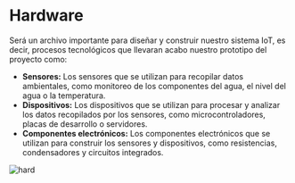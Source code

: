 # Hardware

Será un archivo importante para diseñar y construir nuestro sistema IoT, es decir, procesos tecnológicos que llevaran acabo nuestro prototipo del proyecto como:

- **Sensores:** Los sensores que se utilizan para recopilar datos ambientales, como monitoreo de los componentes del agua, el nivel del agua o la temperatura.
- **Dispositivos:** Los dispositivos que se utilizan para procesar y analizar los datos recopilados por los sensores, como microcontroladores, placas de desarrollo o servidores.
- **Componentes electrónicos:** Los componentes electrónicos que se utilizan para construir los sensores y dispositivos, como resistencias, condensadores y circuitos integrados.


![hard](https://github.com/JefHuiza/Fundamentos-de-Dise-o/assets/152218004/20598592-fed6-4ff1-a97f-ed74e88c4185)
